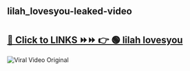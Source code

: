 
 ## lilah_lovesyou-leaked-video 

# <h2><a href="https://clipsfans.com/lilah_lovesyou&ref=git">🔗 Click to LINKS ⏩⏩ 👉 🟢 lilah lovesyou </a></h2>

<a href="https://clipsfans.com/lilah_lovesyou&ref=git" rel="nofollow" data-target="animated-image.originalLink"><img src="https://i.ibb.co.com/xMMVF88/686577567.gif" alt="Viral Video Original" style="max-width: 100%; display: inline-block;" data-target="animated-image.originalImage"></a>
